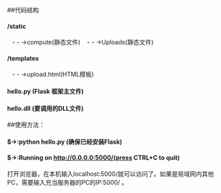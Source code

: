 ##代码结构
#### /static
&nbsp;&nbsp;&nbsp;- - ->compute(静态文件)
&nbsp;&nbsp;&nbsp;- - ->Uploads(静态文件)
#### /templates
&nbsp;&nbsp;&nbsp;- - ->upload.html(HTML模板)
#### hello.py (Flask 框架主文件)
#### hello.dll (要调用的DLL文件)
##使用方法：
#### $->:python hello.py (确保已经安装Flask)
#### $->:Running on http://0.0.0.0:5000/(press CTRL+C to quit)
打开浏览器，在本机输入localhost:5000/就可以访问了。如果是局域网内其他PC，需要输入充当服务器的PC的IP:5000/ 。
